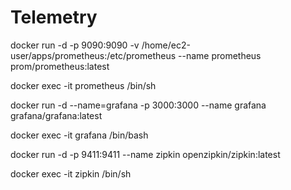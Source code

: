 # Telemetry 

docker run -d -p 9090:9090 -v /home/ec2-user/apps/prometheus:/etc/prometheus --name prometheus prom/prometheus:latest

docker exec -it prometheus /bin/sh


docker run -d --name=grafana -p 3000:3000 --name grafana grafana/grafana:latest

docker exec -it grafana /bin/bash

docker run -d -p 9411:9411 --name zipkin openzipkin/zipkin:latest

docker exec -it zipkin /bin/sh

